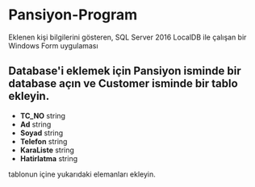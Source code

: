 # Pansiyon-Program
Eklenen kişi bilgilerini gösteren, SQL Server 2016 LocalDB ile çalışan bir Windows Form uygulaması


## Database'i eklemek için Pansiyon isminde bir database açın ve Customer isminde bir tablo ekleyin.
* **TC_NO** string
* **Ad** string
* **Soyad** string
* **Telefon** string
* **KaraListe** string
* **Hatirlatma** string

tablonun içine yukarıdaki elemanları ekleyin.
